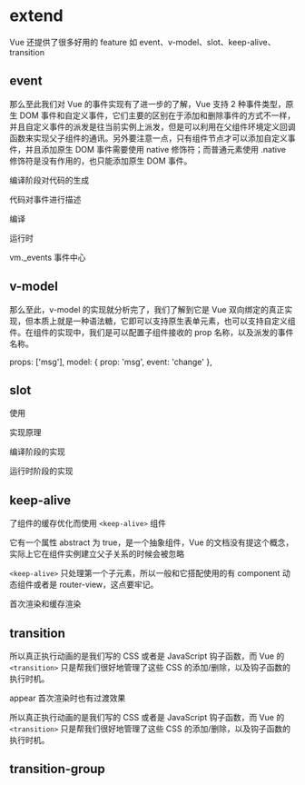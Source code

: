 # extend

Vue 还提供了很多好用的 feature 如 event、v-model、slot、keep-alive、transition

## event

那么至此我们对 Vue 的事件实现有了进一步的了解，Vue 支持 2 种事件类型，原生 DOM 事件和自定义事件，它们主要的区别在于添加和删除事件的方式不一样，并且自定义事件的派发是往当前实例上派发，但是可以利用在父组件环境定义回调函数来实现父子组件的通讯。另外要注意一点，只有组件节点才可以添加自定义事件，并且添加原生 DOM 事件需要使用 native 修饰符；而普通元素使用 .native 修饰符是没有作用的，也只能添加原生 DOM 事件。

编译阶段对代码的生成

代码对事件进行描述

编译

运行时

vm._events 事件中心

## v-model

那么至此，v-model 的实现就分析完了，我们了解到它是 Vue 双向绑定的真正实现，但本质上就是一种语法糖，它即可以支持原生表单元素，也可以支持自定义组件。在组件的实现中，我们是可以配置子组件接收的 prop 名称，以及派发的事件名称。

  props: ['msg'],
  model: {
    prop: 'msg',
    event: 'change'
  },

## slot

使用

实现原理

编译阶段的实现

运行时阶段的实现

## keep-alive

了组件的缓存优化而使用 `<keep-alive>` 组件

它有一个属性 abstract 为 true，是一个抽象组件，Vue 的文档没有提这个概念，实际上它在组件实例建立父子关系的时候会被忽略

`<keep-alive>` 只处理第一个子元素，所以一般和它搭配使用的有 component 动态组件或者是 router-view，这点要牢记。

首次渲染和缓存渲染

## transition

所以真正执行动画的是我们写的 CSS 或者是 JavaScript 钩子函数，而 Vue 的 `<transition>` 只是帮我们很好地管理了这些 CSS 的添加/删除，以及钩子函数的执行时机。

appear 首次渲染时也有过渡效果

所以真正执行动画的是我们写的 CSS 或者是 JavaScript 钩子函数，而 Vue 的 `<transition>` 只是帮我们很好地管理了这些 CSS 的添加/删除，以及钩子函数的执行时机。

## transition-group
